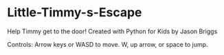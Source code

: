 # Little-Timmy-s-Escape
Help Timmy get to the door!
Created with Python for Kids by Jason Briggs

Controls: Arrow keys or WASD to move. W, up arrow, or space to jump.
